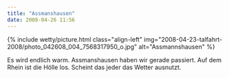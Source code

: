 ```yaml
---
title: "Assmanshausen"
date: 2008-04-26 11:56
---
```


{% include wetty/picture.html class="align-left" img="2008-04-23-talfahrt-2008/photo_042608_004_7568317950_o.jpg" alt="Assmannshausen" %}


Es wird endlich warm. Assmanshausen haben wir gerade passiert. Auf dem Rhein ist die Hölle los. Scheint das jeder das Wetter ausnutzt.